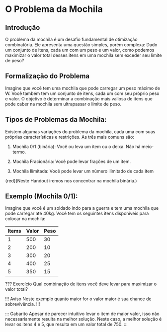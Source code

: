 O Problema da Mochila
======

Introdução
---------

O problema da mochila é um desafio fundamental de otimização combinatória.  Ele apresenta uma questão simples, porém complexa: Dado um conjunto de itens, cada um com um peso e um valor, como podemos maximizar o valor total desses itens em uma mochila sem exceder seu limite de peso?

Formalização do Problema
---------

Imagine que você tem uma mochila que pode carregar um peso máximo de W. Você também tem um conjunto de itens, cada um com seu próprio peso e valor. O objetivo é determinar a combinação mais valiosa de itens que pode caber na mochila sem ultrapassar o limite de peso.

Tipos de Problemas da Mochila:
---------

Existem algumas variações do problema da mochila, cada uma com suas próprias características e restrições. As três mais comuns são:

1. Mochila 0/1 (binária): Você ou leva um item ou o deixa. Não há meio-termo.

2. Mochila Fracionária: Você pode levar frações de um item.

3. Mochila Ilimitada: Você pode levar um número ilimitado de cada item

{red}(Neste Handout iremos nos concentrar na mochila binária.)

Exemplo (Mochila 0/1):
---------

Imagine que você é um soldado indo para a guerra e tem uma mochila que pode carregar até 40kg. Você tem os seguintes itens disponíveis para colocar na mochila:

| Items | Valor | Peso |
|-------|-------|------|
| 1     |  500  |  30  |
| 2     |  200  |  10  |
| 3     |  300  |  20  |
| 4     |  400  |  25  |
| 5     |  350  |  15  |

??? Exercício
Qual combinação de itens você deve levar para maximizar o valor total?

!!! Aviso
Neste exemplo quanto maior for o valor maior é sua chance de sobrevivência.
!!!

::: Gabarito
Apesar de parecer intuitivo levar o item de maior valor, isso não necessariamente resulta na melhor solução. Neste caso, a melhor solução é levar os itens 4 e 5, que resulta em um valor total de 750.
:::